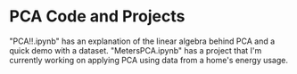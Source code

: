 # PCA Code and Projects
"PCA!!.ipynb" has an explanation of the linear algebra behind PCA and a quick demo with a dataset. 
"MetersPCA.ipynb" has a project that I'm currently working on applying PCA using data from a home's energy usage. 
